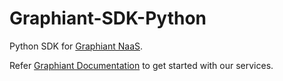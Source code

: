 # Graphiant-SDK-Python
Python SDK for [Graphiant NaaS](https://www.graphiant.com).

Refer [Graphiant Documentation](https://docs.graphiant.com/) to get started with our services.
